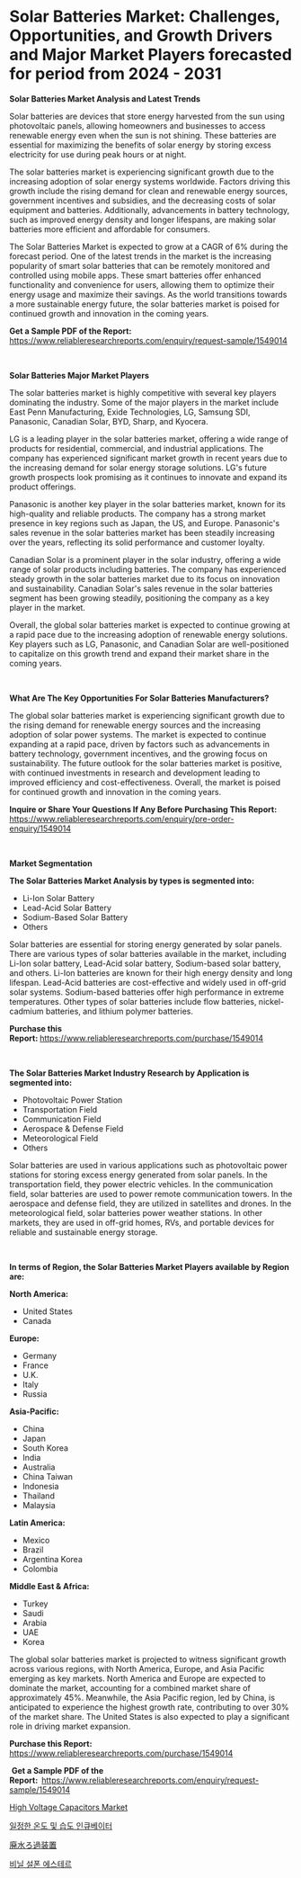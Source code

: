 <p><h1>Solar Batteries Market: Challenges, Opportunities, and Growth Drivers and Major Market Players forecasted for period from 2024 - 2031</h1></p><p><strong>Solar Batteries Market Analysis and Latest Trends</strong></p>
<p><p>Solar batteries are devices that store energy harvested from the sun using photovoltaic panels, allowing homeowners and businesses to access renewable energy even when the sun is not shining. These batteries are essential for maximizing the benefits of solar energy by storing excess electricity for use during peak hours or at night.</p><p>The solar batteries market is experiencing significant growth due to the increasing adoption of solar energy systems worldwide. Factors driving this growth include the rising demand for clean and renewable energy sources, government incentives and subsidies, and the decreasing costs of solar equipment and batteries. Additionally, advancements in battery technology, such as improved energy density and longer lifespans, are making solar batteries more efficient and affordable for consumers.</p><p>The Solar Batteries Market is expected to grow at a CAGR of 6% during the forecast period. One of the latest trends in the market is the increasing popularity of smart solar batteries that can be remotely monitored and controlled using mobile apps. These smart batteries offer enhanced functionality and convenience for users, allowing them to optimize their energy usage and maximize their savings. As the world transitions towards a more sustainable energy future, the solar batteries market is poised for continued growth and innovation in the coming years.</p></p>
<p><strong>Get a Sample PDF of the Report:&nbsp;</strong> <a href="https://www.reliableresearchreports.com/enquiry/request-sample/1549014">https://www.reliableresearchreports.com/enquiry/request-sample/1549014</a></p>
<p>&nbsp;</p>
<p><strong>Solar Batteries Major Market Players</strong></p>
<p><p>The solar batteries market is highly competitive with several key players dominating the industry. Some of the major players in the market include East Penn Manufacturing, Exide Technologies, LG, Samsung SDI, Panasonic, Canadian Solar, BYD, Sharp, and Kyocera.</p><p>LG is a leading player in the solar batteries market, offering a wide range of products for residential, commercial, and industrial applications. The company has experienced significant market growth in recent years due to the increasing demand for solar energy storage solutions. LG's future growth prospects look promising as it continues to innovate and expand its product offerings.</p><p>Panasonic is another key player in the solar batteries market, known for its high-quality and reliable products. The company has a strong market presence in key regions such as Japan, the US, and Europe. Panasonic's sales revenue in the solar batteries market has been steadily increasing over the years, reflecting its solid performance and customer loyalty.</p><p>Canadian Solar is a prominent player in the solar industry, offering a wide range of solar products including batteries. The company has experienced steady growth in the solar batteries market due to its focus on innovation and sustainability. Canadian Solar's sales revenue in the solar batteries segment has been growing steadily, positioning the company as a key player in the market.</p><p>Overall, the global solar batteries market is expected to continue growing at a rapid pace due to the increasing adoption of renewable energy solutions. Key players such as LG, Panasonic, and Canadian Solar are well-positioned to capitalize on this growth trend and expand their market share in the coming years.</p></p>
<p>&nbsp;</p>
<p><strong>What Are The Key Opportunities For Solar Batteries Manufacturers?</strong></p>
<p><p>The global solar batteries market is experiencing significant growth due to the rising demand for renewable energy sources and the increasing adoption of solar power systems. The market is expected to continue expanding at a rapid pace, driven by factors such as advancements in battery technology, government incentives, and the growing focus on sustainability. The future outlook for the solar batteries market is positive, with continued investments in research and development leading to improved efficiency and cost-effectiveness. Overall, the market is poised for continued growth and innovation in the coming years.</p></p>
<p><strong>Inquire or Share Your Questions If Any Before Purchasing This Report:</strong> <a href="https://www.reliableresearchreports.com/enquiry/pre-order-enquiry/1549014">https://www.reliableresearchreports.com/enquiry/pre-order-enquiry/1549014</a></p>
<p>&nbsp;</p>
<p><strong>Market Segmentation</strong></p>
<p><strong>The Solar Batteries Market Analysis by types is segmented into:</strong></p>
<p><ul><li>Li-Ion Solar Battery</li><li>Lead-Acid Solar Battery</li><li>Sodium-Based Solar Battery</li><li>Others</li></ul></p>
<p><p>Solar batteries are essential for storing energy generated by solar panels. There are various types of solar batteries available in the market, including Li-Ion solar battery, Lead-Acid solar battery, Sodium-based solar battery, and others. Li-Ion batteries are known for their high energy density and long lifespan. Lead-Acid batteries are cost-effective and widely used in off-grid solar systems. Sodium-based batteries offer high performance in extreme temperatures. Other types of solar batteries include flow batteries, nickel-cadmium batteries, and lithium polymer batteries.</p></p>
<p><strong>Purchase this Report:&nbsp;</strong><a href="https://www.reliableresearchreports.com/purchase/1549014">https://www.reliableresearchreports.com/purchase/1549014</a></p>
<p>&nbsp;</p>
<p><strong>The Solar Batteries Market Industry Research by Application is segmented into:</strong></p>
<p><ul><li>Photovoltaic Power Station</li><li>Transportation Field</li><li>Communication Field</li><li>Aerospace & Defense Field</li><li>Meteorological Field</li><li>Others</li></ul></p>
<p><p>Solar batteries are used in various applications such as photovoltaic power stations for storing excess energy generated from solar panels. In the transportation field, they power electric vehicles. In the communication field, solar batteries are used to power remote communication towers. In the aerospace and defense field, they are utilized in satellites and drones. In the meteorological field, solar batteries power weather stations. In other markets, they are used in off-grid homes, RVs, and portable devices for reliable and sustainable energy storage.</p></p>
<p>&nbsp;</p>
<p><strong>In terms of Region, the Solar Batteries Market Players available by Region are:</strong></p>
<p>
    <p> <strong> North America: </strong>
        <ul>
            <li>United States</li>
            <li>Canada</li>
        </ul>
        </p> 
    <p> <strong> Europe: </strong>
        <ul>
            <li>Germany</li>
            <li>France</li>
            <li>U.K.</li>
            <li>Italy</li>
            <li>Russia</li>
        </ul>
        </p> 
    <p> <strong> Asia-Pacific: </strong>
        <ul>
            <li>China</li>
            <li>Japan</li>
            <li>South Korea</li>
            <li>India</li>
            <li>Australia</li>
            <li>China Taiwan</li>
            <li>Indonesia</li>
            <li>Thailand</li>
            <li>Malaysia</li>
        </ul>
        </p> 
    <p> <strong> Latin America: </strong>
        <ul>
            <li>Mexico</li>
            <li>Brazil</li>
            <li>Argentina Korea</li>
            <li>Colombia</li>
        </ul>
        </p> 
    <p> <strong> Middle East & Africa: </strong>
        <ul>
            <li>Turkey</li>
            <li>Saudi</li>
            <li>Arabia</li>
            <li>UAE</li>
            <li>Korea</li>
        </ul>
    </p>
    </p>
<p><p>The global solar batteries market is projected to witness significant growth across various regions, with North America, Europe, and Asia Pacific emerging as key markets. North America and Europe are expected to dominate the market, accounting for a combined market share of approximately 45%. Meanwhile, the Asia Pacific region, led by China, is anticipated to experience the highest growth rate, contributing to over 30% of the market share. The United States is also expected to play a significant role in driving market expansion.</p></p>
<p><strong>Purchase this Report: </strong><a href="https://www.reliableresearchreports.com/purchase/1549014">https://www.reliableresearchreports.com/purchase/1549014</a></p>
<p>&nbsp;<strong>Get a Sample PDF of the Report:&nbsp;&nbsp;</strong><a href="https://www.reliableresearchreports.com/enquiry/request-sample/1549014">https://www.reliableresearchreports.com/enquiry/request-sample/1549014</a></p>
<p><strong></strong></p>
<p><p><a href="https://github.com/Whitneyboyettebo9kiw7yr13/Market-Research-Report-List-1/blob/main/high-voltage-capacitors-market.md">High Voltage Capacitors Market</a></p><p><a href="https://github.com/sammyUltyylrich9067856/Market-Research-Report-List-1/blob/main/281365415140.md">일정한 온도 및 습도 인큐베이터</a></p><p><a href="https://github.com/ReyesKohler20231/Market-Research-Report-List-1/blob/main/515917316276.md">廃水ろ過装置</a></p><p><a href="https://github.com/Elenrrera7685/Market-Research-Report-List-1/blob/main/630639015139.md">비닐 설폰 에스테르</a></p></p>